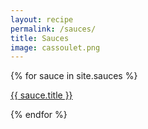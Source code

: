 ```yaml
---
layout: recipe
permalink: /sauces/
title: Sauces
image: cassoulet.png
---
```


{% for sauce in site.sauces %}
<p><a href="{{ site.baseurl }}{{ sauce.url }}">{{ sauce.title }}</a></p>
{% endfor %}